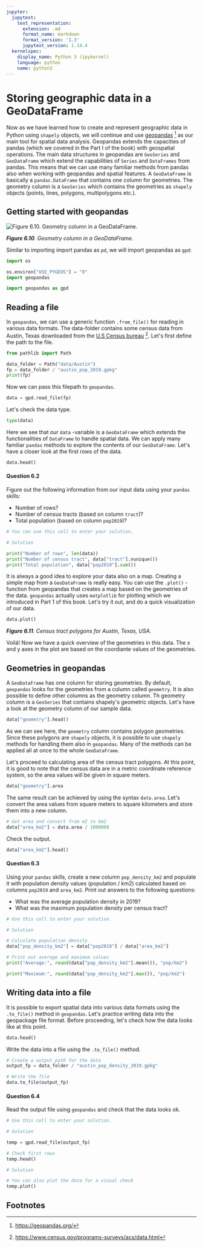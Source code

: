 ```yaml
---
jupyter:
  jupytext:
    text_representation:
      extension: .md
      format_name: markdown
      format_version: '1.3'
      jupytext_version: 1.14.4
  kernelspec:
    display_name: Python 3 (ipykernel)
    language: python
    name: python3
---
```


# Storing geographic data in a GeoDataFrame

Now as we have learned how to create and represent geographic data in Python using `shapely` objects, we will continue and use [geopandas](https://geopandas.org/) [^geopandas] as our main tool for spatial data analysis. Geopandas extends the capacities of pandas (which we covered in the Part I of the book) with geospatial operations. The main data structures in geopandas are `GeoSeries` and `GeoDataFrame` which extend the capabilities of `Series` and `DataFrames` from pandas. This means that we can use many familiar methods from pandas also when working with geopandas and spatial features. A `GeoDataFrame` is basically a `pandas.DataFrame` that contains one column for geometries. The geometry column is a `GeoSeries` which contains the geometries  as `shapely` objects (points, lines, polygons, multipolygons etc.). 

## Getting started with geopandas


![_**Figure 6.10**. Geometry column in a GeoDataFrame._](../../img/geodataframe.png)

_**Figure 6.10**. Geometry column in a GeoDataFrame._

Similar to importing import pandas as `pd`, we will import geopandas as `gpd`:

```python tags=["remove_cell"]
import os

os.environ["USE_PYGEOS"] = "0"
import geopandas
```

```python
import geopandas as gpd
```

## Reading a file

In `geopandas`, we can use a generic function `.from_file()` for reading in various data formats. The data-folder contains some census data from Austin, Texas downloaded from the [U.S Census bureau](https://www.census.gov/programs-surveys/acs/data.html) [^us_census]. Let's first define the path to the file.

```python
from pathlib import Path

data_folder = Path("data/Austin")
fp = data_folder / "austin_pop_2019.gpkg"
print(fp)
```

Now we can pass this filepath to `geopandas`.

```python
data = gpd.read_file(fp)
```

Let's check the data type.

```python jupyter={"outputs_hidden": false}
type(data)
```

Here we see that our `data` -variable is a `GeoDataFrame` which extends the functionalities of
`DataFrame` to handle spatial data. We can apply many familiar `pandas` methods to explore the contents of our `GeoDataFrame`. Let's have a closer look at the first rows of the data. 

```python jupyter={"outputs_hidden": false}
data.head()
```

#### Question 6.2

Figure out the following information from our input data using your `pandas` skills:
    
- Number of rows?
- Number of census tracts (based on column `tract`)?
- Total population (based on column `pop2019`)?

```python tags=["remove_cell"]
# You can use this cell to enter your solution.
```

```python tags=["remove_book_cell", "hide_cell"]
# Solution

print("Number of rows", len(data))
print("Number of census tract", data["tract"].nunique())
print("Total population", data["pop2019"].sum())
```

It is always a good idea to explore your data also on a map. Creating a simple map from a `GeoDataFrame` is really easy. You can use the ``.plot()`` -function from geopandas that creates a map based on the geometries of the data. `geopandas` actually uses `matplotlib` for plotting which we introduced in Part 1 of this book. Let's try it out, and do a quick visualization of our data.

```python jupyter={"outputs_hidden": false}
data.plot()
```

_**Figure 6.11**. Census tract polygons for Austin, Texas, USA._

Voilá! Now we have a quick overview of the geometries in this data. The x and y axes in the plot are based on the coordiante values of the geometries.


## Geometries in geopandas

A `GeoDataFrame` has one column for storing geometries. By default, `geopandas` looks for the geometries from a column called `geometry`. It is also possible to define other columns as the geometry column. Th geometry column is a `GeoSeries` that contains shapely's geometric objects.  Let's have a look at the geometry column of our sample data.

```python jupyter={"outputs_hidden": false}
data["geometry"].head()
```

As we can see here,  the `geometry` column contains polygon geometries. Since these polygons are  `shapely` objects, it is possible to use `shapely` methods for handling them also in `geopandas`. Many of the methods can be applied all at once to the whole `GeoDataFrame`. 

Let's proceed to calculating area of the census tract polygons. At this point, it is good to note that the census data are in a metric coordinate reference system, so the area values will be given in square meters.

```python
data["geometry"].area
```

The same result can be achieved by using the syntax `data.area`. Let's convert the area values from square meters to square kilometers and store them into a new column.

```python
# Get area and convert from m2 to km2
data["area_km2"] = data.area / 1000000
```

Check the output.

```python
data["area_km2"].head()
```

#### Question 6.3

Using your `pandas` skills, create a new column `pop_density_km2` and populate it with population density values (population / km2) calculated based on columns `pop2019` and `area_km2`. Print out answers to the following questions:

- What was the average population density in 2019?
- What was the maximum population density per census tract?

```python tags=["remove_cell"]
# Use this cell to enter your solution.
```

```python tags=["remove_book_cell", "hide_cell"]
# Solution

# Calculate population density
data["pop_density_km2"] = data["pop2019"] / data["area_km2"]

# Print out average and maximum values
print("Average:", round(data["pop_density_km2"].mean()), "pop/km2")

print("Maximum:", round(data["pop_density_km2"].max()), "pop/km2")
```

## Writing data into a file

It is possible to export spatial data into various data formats using the `.to_file()` method in `geopandas`. Let's practice writing data into the geopackage file format. Before proceeding, let's check how the data looks like at this point.

```python
data.head()
```

Write the data into a file using the `.to_file()` method.

```python
# Create a output path for the data
output_fp = data_folder / "austin_pop_density_2019.gpkg"

# Write the file
data.to_file(output_fp)
```

#### Question 6.4

Read the output file using `geopandas` and check that the data looks ok.

```python tags=["remove_cell"]
# Use this cell to enter your solution.
```

```python tags=["remove_book_cell", "hide_cell"]
# Solution

temp = gpd.read_file(output_fp)

# Check first rows
temp.head()
```

```python tags=["remove_book_cell", "hide_cell"]
# Solution

# You can also plot the data for a visual check
temp.plot()
```

## Footnotes

[^geopandas]: <https://geopandas.org/>
[^NLS_topodata]: <https://www.maanmittauslaitos.fi/en/maps-and-spatial-data/expert-users/product-descriptions/topographic-database>
[^NLS_lisence]: <https://www.maanmittauslaitos.fi/en/opendata-licence-cc40>
[^OGC_sfa]: <https://www.ogc.org/standards/sfa>
[^paituli]: <https://avaa.tdata.fi/web/paituli/latauspalvelu>
[^topodata_fair]: <https://etsin.fairdata.fi/dataset/5023ecc7-914a-4494-9e32-d0a39d3b56ae>
[^us_census]: <https://www.census.gov/programs-surveys/acs/data.html>
